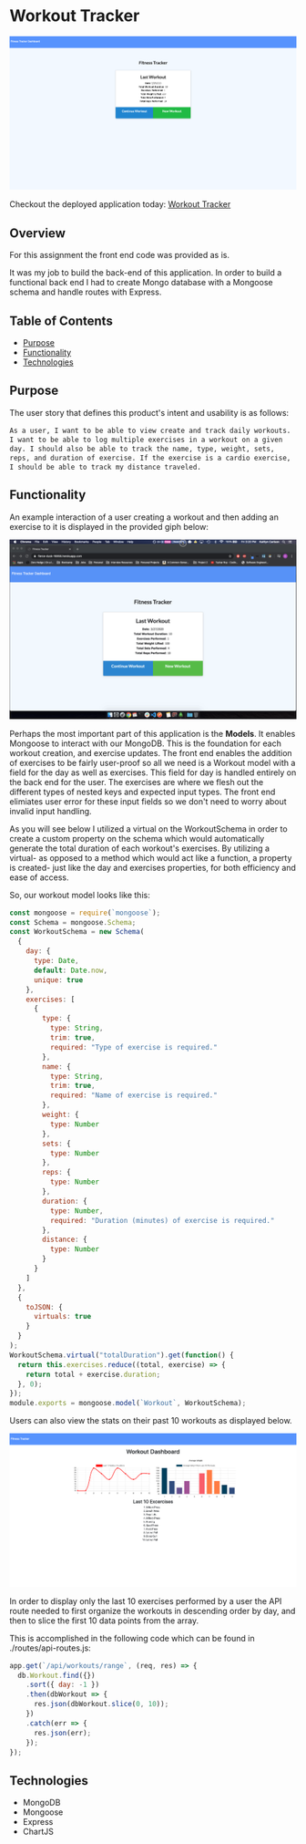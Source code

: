 # Workout Tracker

![Workout Tracker Screenshot](public/images/FitnessTracker.png)

Checkout the deployed application today:
[Workout Tracker](https://fierce-dusk-16956.herokuapp.com/)

## Overview

For this assignment the front end code was provided as is.

It was my job to build the back-end of this application. In order to build a functional back end I had to create Mongo database with a Mongoose schema and handle routes with Express.

## Table of Contents

- [Purpose](#Purpose)
- [Functionality](#Functionality)
- [Technologies](#Technologies)

## Purpose

The user story that defines this product's intent and usability is as follows:

```
As a user, I want to be able to view create and track daily workouts. I want to be able to log multiple exercises in a workout on a given day. I should also be able to track the name, type, weight, sets, reps, and duration of exercise. If the exercise is a cardio exercise, I should be able to track my distance traveled.
```

## Functionality

An example interaction of a user creating a workout and then adding an exercise to it is displayed in the provided giph below:

![Workout Tracker Gif](public/images/addExercise.gif)

Perhaps the most important part of this application is the **Models**. It enables Mongoose to interact with our MongoDB. This is the foundation for each workout creation, and exercise updates. The front end enables the addition of exercises to be fairly user-proof so all we need is a Workout model with a field for the day as well as exercises. This field for day is handled entirely on the back end for the user. The exercises are where we flesh out the different types of nested keys and expected input types. The front end elimiates user error for these input fields so we don't need to worry about invalid input handling.

As you will see below I utilized a virtual on the WorkoutSchema in order to create a custom property on the schema which would automatically generate the total duration of each workout's exercises. By utilizing a virtual- as opposed to a method which would act like a function, a property is created- just like the day and exercises properties, for both efficiency and ease of access.

So, our workout model looks like this:

```js
const mongoose = require(`mongoose`);
const Schema = mongoose.Schema;
const WorkoutSchema = new Schema(
  {
    day: {
      type: Date,
      default: Date.now,
      unique: true
    },
    exercises: [
      {
        type: {
          type: String,
          trim: true,
          required: "Type of exercise is required."
        },
        name: {
          type: String,
          trim: true,
          required: "Name of exercise is required."
        },
        weight: {
          type: Number
        },
        sets: {
          type: Number
        },
        reps: {
          type: Number
        },
        duration: {
          type: Number,
          required: "Duration (minutes) of exercise is required."
        },
        distance: {
          type: Number
        }
      }
    ]
  },
  {
    toJSON: {
      virtuals: true
    }
  }
);
WorkoutSchema.virtual("totalDuration").get(function() {
  return this.exercises.reduce((total, exercise) => {
    return total + exercise.duration;
  }, 0);
});
module.exports = mongoose.model(`Workout`, WorkoutSchema);
```

Users can also view the stats on their past 10 workouts as displayed below.

![Workout Tracker Stats](public/images/FitnessStats.png)

In order to display only the last 10 exercises performed by a user the API route needed to first organize the workouts in descending order by day, and then to slice the first 10 data points from the array.

This is accomplished in the following code which can be found in ./routes/api-routes.js:

```js
app.get(`/api/workouts/range`, (req, res) => {
  db.Workout.find({})
    .sort({ day: -1 })
    .then(dbWorkout => {
      res.json(dbWorkout.slice(0, 10));
    })
    .catch(err => {
      res.json(err);
    });
});
```

## Technologies

- MongoDB
- Mongoose
- Express
- ChartJS
